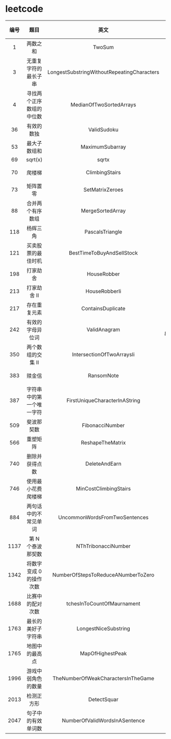 # leetcode


| 编号 |           题目           |                    英文                    |        总结         |难度|
| :----: | :------------------------: | :------------------------------------------: |:-----------------:|:-----------------:|
|  1  |         两数之和         |                   TwoSum                   |        map        |
|  3  |   无重复字符的最长子串   | LongestSubstringWithoutRepeatingCharacters |                   |
|  4  | 寻找两个正序数组的中位数 |          MedianOfTwoSortedArrays          |                   |
|36|有效的数独|ValidSudoku|数组|简单|
|  53  |       最大子数组和       |              MaximumSubarray              |       动态规划        |
|  69  |         sqrt(x)         |                   sqrtx                   |                   |
|  70  |          爬楼梯          |               ClimbingStairs               |     可以简化成斐波拉契     |
|73|矩阵置零|SetMatrixZeroes|数组|简单|
|  88  |     合并两个有序数组     |              MergeSortedArray              |                   |
|118|杨辉三角|PascalsTriangle|数组|简单|
|121|买卖股票的最佳时机|BestTimeToBuyAndSellStock| 只交易一次,找出极小值,再找极大值 |
|198|打家劫舍|HouseRobber|动态规划|简单|
|213|打家劫舍 II|HouseRobberIi|难|
| 217 |       存在重复元素       |             ContainsDuplicate             |       数据结构        |
|242|有效的字母异位词|ValidAnagram|字符串,HashMap|简单|
|350|两个数组的交集 II|IntersectionOfTwoArraysIi|
|383|赎金信|RansomNote|字符串,字典|简单|
|387|字符串中的第一个唯一字符|FirstUniqueCharacterInAString|字符串,字典|简单|
| 509 |        斐波那契数        |              FibonacciNumber              |       动态规划        |
|566|重塑矩阵|ReshapeTheMatrix|数据结构| 简单|
|740|删除并获得点数|DeleteAndEarn|动态规划|难|
| 746 |    使用最小花费爬楼梯    |           MinCostClimbingStairs           |       动态规划        |
|884|两句话中的不常见单词|UncommonWordsFromTwoSentences|哈希表| 简单|
| 1137 |    第 N 个泰波那契数    |            NThTribonacciNumber            |       动态规划        |
|1342|将数字变成 0 的操作次数|NumberOfStepsToReduceANumberToZero|模拟|简单|
| 1688 |     比赛中的配对次数     |         tchesInToCountOfMaurnament         |      简单的数学计算      |
|1763|最长的美好子字符串|LongestNiceSubstring|位运算|难|
|1765|地图中的最高点|MapOfHighestPeak|   BFS,DFS,动态规划    |
| 1996 |    游戏中弱角色的数量    |     TheNumberOfWeakCharactersInTheGame     |        桶排         |
| 2013 |        检测正方形        |                DetectSquar                |      map的应用       |
| 2047 |    句子中的有效单词数    |       NumberOfValidWordsInASentence       |                   |
